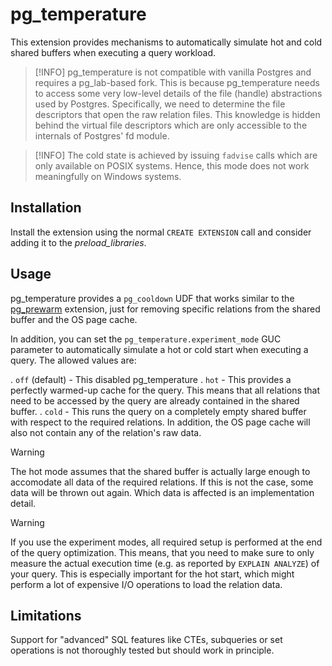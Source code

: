 # pg_temperature

This extension provides mechanisms to automatically simulate hot and cold shared buffers when executing a query workload.

> [!INFO]
> pg_temperature is not compatible with vanilla Postgres and requires a pg_lab-based fork. This is because pg_temperature
> needs to access some very low-level details of the file (handle) abstractions used by Postgres. Specifically, we need to
> determine the file descriptors that open the raw relation files. This knowledge is hidden behind the virtual file descriptors
> which are only accessible to the internals of Postgres' fd module.

> [!INFO]
> The cold state is achieved by issuing `fadvise` calls which are only available on POSIX systems. Hence, this mode does
> not work meaningfully on Windows systems.

## Installation

Install the extension using the normal `CREATE EXTENSION` call and consider adding it to the _preload\_libraries_.

## Usage

pg_temperature provides a `pg_cooldown` UDF that works similar to the
[pg_prewarm](https://www.postgresql.org/docs/current/pgprewarm.html) extension, just for removing specific relations from the
shared buffer and the OS page cache.

In addition, you can set the `pg_temperature.experiment_mode` GUC parameter to automatically simulate a hot or cold start when
executing a query. The allowed values are:

. `off` (default) - This disabled pg_temperature
. `hot` - This provides a perfectly warmed-up cache for the query. This means that all relations that need to be accessed by
  the query are already contained in the shared buffer.
. `cold` - This runs the query on a completely empty shared buffer with respect to the required relations. In addition, the OS
  page cache will also not contain any of the relation's raw data.

> [!WARNING]
> The hot mode assumes that the shared buffer is actually large enough to accomodate all data of the required relations. If
> this is not the case, some data will be thrown out again. Which data is affected is an implementation detail.

> [!WARNING]
> If you use the experiment modes, all required setup is performed at the end of the query optimization.
> This means, that you need to make sure to only measure the actual execution time (e.g. as reported by `EXPLAIN ANALYZE`) of
> your query. This is especially important for the hot start, which might perform a lot of expensive I/O operations to load
> the relation data.

## Limitations

Support for "advanced" SQL features like CTEs, subqueries or set operations is not thoroughly tested but should work in
principle.
